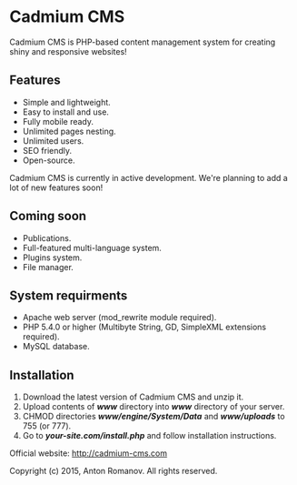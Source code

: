 # Cadmium CMS

Cadmium CMS is PHP-based content management system for creating shiny and responsive websites!

## Features

 - Simple and lightweight.
 - Easy to install and use.
 - Fully mobile ready.
 - Unlimited pages nesting.
 - Unlimited users.
 - SEO friendly.
 - Open-source.

Cadmium CMS is currently in active development. We're planning to add a lot of new features soon!

## Coming soon

 - Publications.
 - Full-featured multi-language system.
 - Plugins system.
 - File manager.

## System requirments

 - Apache web server (mod_rewrite module required).
 - PHP 5.4.0 or higher (Multibyte String, GD, SimpleXML extensions required).
 - MySQL database.

## Installation

 1. Download the latest version of Cadmium CMS and unzip it.
 2. Upload contents of ***www*** directory into ***www*** directory of your server.
 3. CHMOD directories ***www/engine/System/Data*** and ***www/uploads*** to 755 (or 777).
 4. Go to ***your-site.com/install.php*** and follow installation instructions.

Official website: http://cadmium-cms.com

Copyright (c) 2015, Anton Romanov. All rights reserved.

